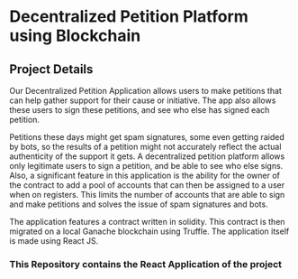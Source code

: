 # Decentralized Petition Platform using Blockchain

## Project Details

Our Decentralized Petition Application allows users to make petitions that can help gather support for their cause or initiative. The app also allows these users to sign these petitions, and see who else has signed each petition.

Petitions these days might get spam signatures, some even getting raided by bots, so the results of a petition might not accurately reflect the actual authenticity of the support it gets. A decentralized petition platform allows only legitimate users to sign a petition, and be able to see who else signs. Also, a significant feature in this application is the ability for the owner of the contract to add a pool of accounts that can then be assigned to a user when on registers. This limits the number of accounts that are able to sign and make petitions and solves the issue of spam signatures and bots.

The application features a contract written in solidity. This contract is then migrated on a local Ganache blockchain using Truffle. The application itself is made using React JS.

### This Repository contains the React Application of the project
